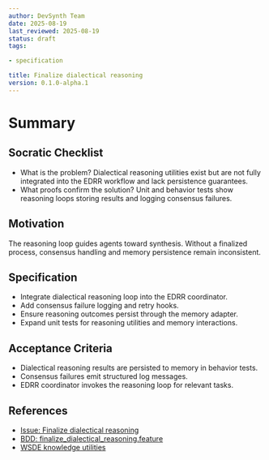 ```yaml
---
author: DevSynth Team
date: 2025-08-19
last_reviewed: 2025-08-19
status: draft
tags:

- specification

title: Finalize dialectical reasoning
version: 0.1.0-alpha.1
---
```


<!--
Required metadata fields:
- author: document author
- date: creation date
- last_reviewed: last review date
- status: draft | review | published
- tags: search keywords
- title: short descriptive name
- version: specification version
-->

# Summary

## Socratic Checklist
- What is the problem?
  Dialectical reasoning utilities exist but are not fully integrated into
  the EDRR workflow and lack persistence guarantees.
- What proofs confirm the solution?
  Unit and behavior tests show reasoning loops storing results and
  logging consensus failures.

## Motivation

The reasoning loop guides agents toward synthesis.  Without a finalized
process, consensus handling and memory persistence remain inconsistent.

## Specification

- Integrate dialectical reasoning loop into the EDRR coordinator.
- Add consensus failure logging and retry hooks.
- Ensure reasoning outcomes persist through the memory adapter.
- Expand unit tests for reasoning utilities and memory interactions.

## Acceptance Criteria

- Dialectical reasoning results are persisted to memory in behavior tests.
- Consensus failures emit structured log messages.
- EDRR coordinator invokes the reasoning loop for relevant tasks.

## References

- [Issue: Finalize dialectical reasoning](../../issues/Finalize-dialectical-reasoning.md)
- [BDD: finalize_dialectical_reasoning.feature](../../tests/behavior/features/finalize_dialectical_reasoning.feature)
- [WSDE knowledge utilities](../../src/devsynth/domain/models/wsde_knowledge.py)
